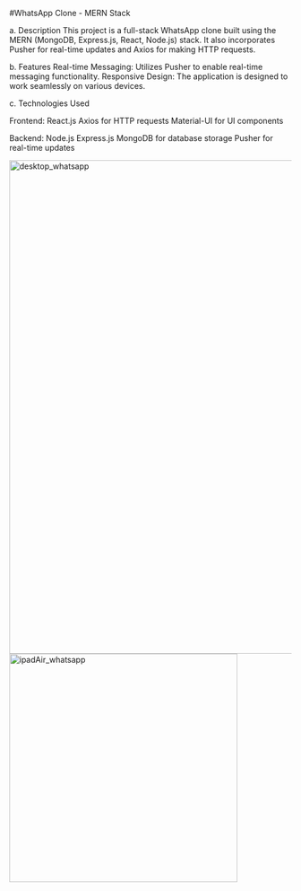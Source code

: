 #WhatsApp Clone - MERN Stack

a. Description
This project is a full-stack WhatsApp clone built using the MERN (MongoDB, Express.js, React, Node.js) stack. It also incorporates Pusher for real-time updates and Axios for making HTTP requests.

b. Features
Real-time Messaging: Utilizes Pusher to enable real-time messaging functionality.
Responsive Design: The application is designed to work seamlessly on various devices.

c. Technologies Used

Frontend:
React.js
Axios for HTTP requests
Material-UI for UI components

Backend:
Node.js
Express.js
MongoDB for database storage
Pusher for real-time updates


<img width="879" alt="desktop_whatsapp" src="https://github.com/SuyashSalvi/whatsapp-mern/assets/40499151/48427882-8f35-4bc1-bc65-dbc46c38f1a6">

<img width="407" alt="ipadAir_whatsapp" src="https://github.com/SuyashSalvi/whatsapp-mern/assets/40499151/00e52ba9-b6f7-42cd-81f1-ef7ae7e8e0e7">


